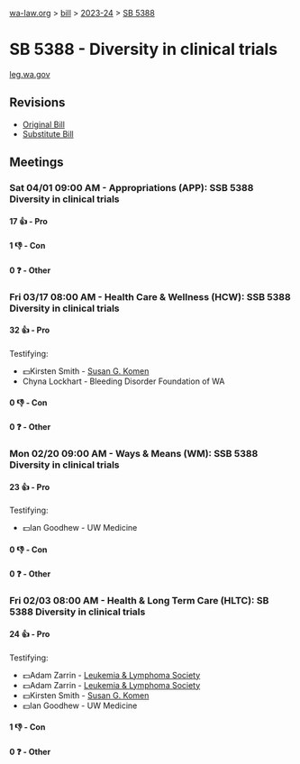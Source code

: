 [wa-law.org](/) > [bill](/bill/) > [2023-24](/bill/2023-24/) > [SB 5388](/bill/2023-24/sb/5388/)

# SB 5388 - Diversity in clinical trials
[leg.wa.gov](https://app.leg.wa.gov/billsummary?BillNumber=5388&Year=2023&Initiative=false)

## Revisions
* [Original Bill](1/)
* [Substitute Bill](S/)

## Meetings
### Sat 04/01 09:00 AM - Appropriations (APP): SSB 5388 Diversity in clinical trials
#### 17 👍 - Pro

#### 1 👎 - Con

#### 0 ❓ - Other

### Fri 03/17 08:00 AM - Health Care & Wellness (HCW): SSB 5388 Diversity in clinical trials
#### 32 👍 - Pro
Testifying:
* 💵Kirsten Smith - [Susan G. Komen](/org/susan_g._komen/)
* Chyna Lockhart - Bleeding Disorder Foundation of WA

#### 0 👎 - Con

#### 0 ❓ - Other

### Mon 02/20 09:00 AM - Ways & Means (WM): SSB 5388 Diversity in clinical trials
#### 23 👍 - Pro
Testifying:
* 💵Ian Goodhew - UW Medicine

#### 0 👎 - Con

#### 0 ❓ - Other

### Fri 02/03 08:00 AM - Health & Long Term Care (HLTC): SB 5388 Diversity in clinical trials
#### 24 👍 - Pro
Testifying:
* 💵Adam Zarrin - [Leukemia & Lymphoma Society](/org/leukemia_&_lymphoma_society/)
* 💵Adam Zarrin - [Leukemia & Lymphoma Society](/org/leukemia_&_lymphoma_society/)
* 💵Kirsten Smith - [Susan G. Komen](/org/susan_g._komen/)
* 💵Ian Goodhew - UW Medicine

#### 1 👎 - Con

#### 0 ❓ - Other
